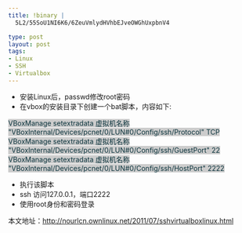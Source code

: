 ```yaml
--- 
title: !binary |
  5L2/55SoU1NI6K6/6ZeuVmlydHVhbEJveOWGhUxpbnV4

type: post
layout: post
tags: 
- Linux
- SSH
- Virtualbox
---
```

<ul><li>安装Linux后，passwd修改root密码</li><li>在vbox的安装目录下创建一个bat脚本，内容如下:</li></ul><div><span style="background-color: #cccccc;"><span style="color: #0c343d;">VBoxManage setextradata 虚拟机名称 "VBoxInternal/Devices/pcnet/0/LUN#0/Config/ssh/Protocol" TCP</span></span></div><div><span style="background-color: #cccccc;"><span style="color: #0c343d;">VBoxManage setextradata 虚拟机名称 "VBoxInternal/Devices/pcnet/0/LUN#0/Config/ssh/GuestPort" 22</span></span></div><div><span style="background-color: #cccccc;"><span style="color: #0c343d;">VBoxManage setextradata 虚拟机名称 "VBoxInternal/Devices/pcnet/0/LUN#0/Config/ssh/HostPort" 2222</span></span></div><div><ul><li>执行该脚本</li><li>ssh 访问127.0.0.1，端口2222</li><li>使用root身份和密码登录</li></ul><div>本文地址：<a href="http://nourlcn.ownlinux.net/2011/07/sshvirtualboxlinux.html">http://nourlcn.ownlinux.net/2011/07/sshvirtualboxlinux.html</a></div></div>
